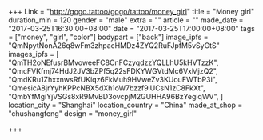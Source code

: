 +++
Link = "http://gogo.tattoo/gogo/tattoo/money_girl"
title = "Money girl"
duration_min = 120
gender = "male"
extra = ""
article = ""
made_date = "2017-03-25T16:30:00+08:00"
date = "2017-03-25T17:00:00+08:00"
tags = ["money", "girl", "color"]
bodypart = ["back"]
image_ipfs = "QmNpytNonA26q8wFm3zhpacHMDz4ZYQ2RuFJpfM5vSyGtS"
images_ipfs = [  "QmTH2oNEfusrBMvoweeFC8CnFCzyqdzzYQLLhU5kHVTzzK",
  "QmcFVKfmj74HdJ2JV3bZPf5q22sFDKYWGVtdMc6VxMjzQ2",
  "QmdKRu1ZhxxnwsRfUKiqz6FkMuh9HVweZv3KUouFWTbP3i",
  "QmesicA8jrYyhKPPcNBX5dXh1oW7bzzf9iUCsN1zC8FkXt",
  "QmbYfMgiYjVSGs8xR9MvBD3ovcpjM2GUHHA96BzYegiqWV",
]
location_city = "Shanghai"
location_country = "China"
made_at_shop = "chushangfeng"
design = "money_girl"

+++
